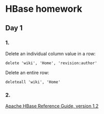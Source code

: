 # HBase homework

## Day 1

### 1.

Delete an individual column value in a row:

```
delete 'wiki', 'Home', 'revision:author'
```

Delete an entire row:

```
deleteall 'wiki', 'Home'
```

### 2.

[Apache HBase Reference Guide, version 1.2](https://hbase.apache.org/1.2/book.html)

